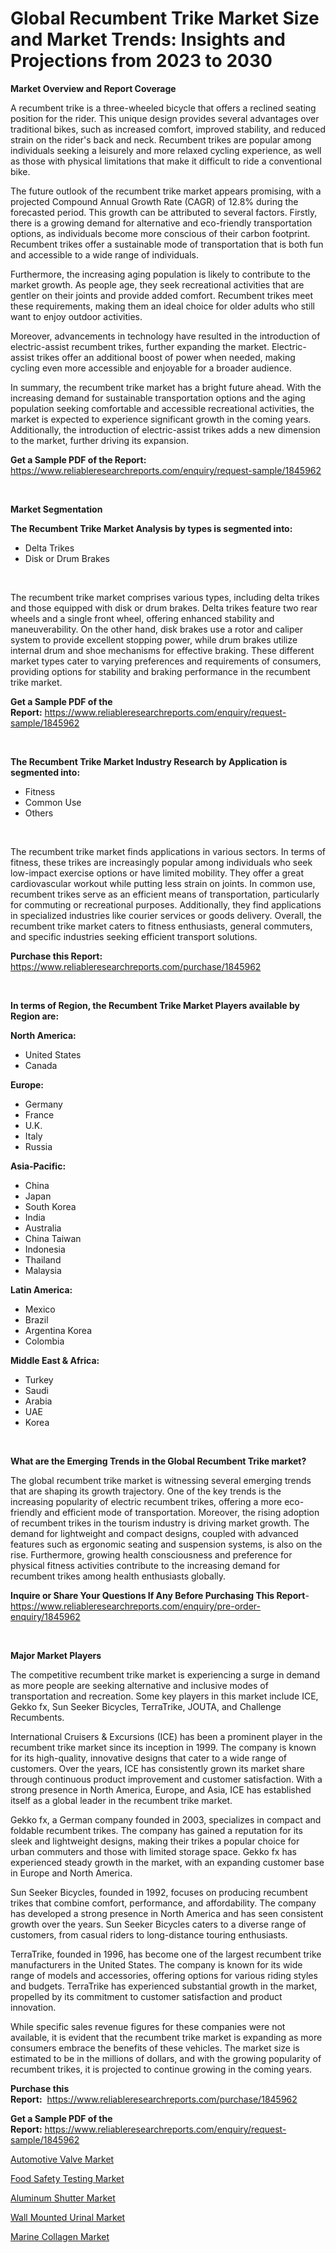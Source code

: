 <p><h1>Global Recumbent Trike Market Size and Market Trends: Insights and Projections from 2023 to 2030</h1></p><p><strong>Market Overview and Report Coverage</strong></p>
<p><p>A recumbent trike is a three-wheeled bicycle that offers a reclined seating position for the rider. This unique design provides several advantages over traditional bikes, such as increased comfort, improved stability, and reduced strain on the rider's back and neck. Recumbent trikes are popular among individuals seeking a leisurely and more relaxed cycling experience, as well as those with physical limitations that make it difficult to ride a conventional bike.</p><p>The future outlook of the recumbent trike market appears promising, with a projected Compound Annual Growth Rate (CAGR) of 12.8% during the forecasted period. This growth can be attributed to several factors. Firstly, there is a growing demand for alternative and eco-friendly transportation options, as individuals become more conscious of their carbon footprint. Recumbent trikes offer a sustainable mode of transportation that is both fun and accessible to a wide range of individuals.</p><p>Furthermore, the increasing aging population is likely to contribute to the market growth. As people age, they seek recreational activities that are gentler on their joints and provide added comfort. Recumbent trikes meet these requirements, making them an ideal choice for older adults who still want to enjoy outdoor activities.</p><p>Moreover, advancements in technology have resulted in the introduction of electric-assist recumbent trikes, further expanding the market. Electric-assist trikes offer an additional boost of power when needed, making cycling even more accessible and enjoyable for a broader audience.</p><p>In summary, the recumbent trike market has a bright future ahead. With the increasing demand for sustainable transportation options and the aging population seeking comfortable and accessible recreational activities, the market is expected to experience significant growth in the coming years. Additionally, the introduction of electric-assist trikes adds a new dimension to the market, further driving its expansion.</p></p>
<p><strong>Get a Sample PDF of the Report:</strong> <a href="https://www.reliableresearchreports.com/enquiry/request-sample/1845962">https://www.reliableresearchreports.com/enquiry/request-sample/1845962</a></p>
<p>&nbsp;</p>
<p><strong>Market Segmentation</strong></p>
<p><strong>The Recumbent Trike Market Analysis by types is segmented into:</strong></p>
<p><ul><li>Delta Trikes</li><li>Disk or Drum Brakes</li></ul></p>
<p>&nbsp;</p>
<p><p>The recumbent trike market comprises various types, including delta trikes and those equipped with disk or drum brakes. Delta trikes feature two rear wheels and a single front wheel, offering enhanced stability and maneuverability. On the other hand, disk brakes use a rotor and caliper system to provide excellent stopping power, while drum brakes utilize internal drum and shoe mechanisms for effective braking. These different market types cater to varying preferences and requirements of consumers, providing options for stability and braking performance in the recumbent trike market.</p></p>
<p><strong>Get a Sample PDF of the Report:</strong>&nbsp;<a href="https://www.reliableresearchreports.com/enquiry/request-sample/1845962">https://www.reliableresearchreports.com/enquiry/request-sample/1845962</a></p>
<p>&nbsp;</p>
<p><strong>The Recumbent Trike Market Industry Research by Application is segmented into:</strong></p>
<p><ul><li>Fitness</li><li>Common Use</li><li>Others</li></ul></p>
<p>&nbsp;</p>
<p><p>The recumbent trike market finds applications in various sectors. In terms of fitness, these trikes are increasingly popular among individuals who seek low-impact exercise options or have limited mobility. They offer a great cardiovascular workout while putting less strain on joints. In common use, recumbent trikes serve as an efficient means of transportation, particularly for commuting or recreational purposes. Additionally, they find applications in specialized industries like courier services or goods delivery. Overall, the recumbent trike market caters to fitness enthusiasts, general commuters, and specific industries seeking efficient transport solutions.</p></p>
<p><strong>Purchase this Report:</strong>&nbsp; <a href="https://www.reliableresearchreports.com/purchase/1845962">https://www.reliableresearchreports.com/purchase/1845962</a></p>
<p>&nbsp;</p>
<p><strong>In terms of Region, the Recumbent Trike Market Players available by Region are:</strong></p>
<p>
    <p> <strong> North America: </strong>
        <ul>
            <li>United States</li>
            <li>Canada</li>
        </ul>
        </p> 
    <p> <strong> Europe: </strong>
        <ul>
            <li>Germany</li>
            <li>France</li>
            <li>U.K.</li>
            <li>Italy</li>
            <li>Russia</li>
        </ul>
        </p> 
    <p> <strong> Asia-Pacific: </strong>
        <ul>
            <li>China</li>
            <li>Japan</li>
            <li>South Korea</li>
            <li>India</li>
            <li>Australia</li>
            <li>China Taiwan</li>
            <li>Indonesia</li>
            <li>Thailand</li>
            <li>Malaysia</li>
        </ul>
        </p> 
    <p> <strong> Latin America: </strong>
        <ul>
            <li>Mexico</li>
            <li>Brazil</li>
            <li>Argentina Korea</li>
            <li>Colombia</li>
        </ul>
        </p> 
    <p> <strong> Middle East & Africa: </strong>
        <ul>
            <li>Turkey</li>
            <li>Saudi</li>
            <li>Arabia</li>
            <li>UAE</li>
            <li>Korea</li>
        </ul>
    </p>
    </p>
<p>&nbsp;</p>
<p><strong>What are the Emerging Trends in the Global Recumbent Trike market?</strong></p>
<p><p>The global recumbent trike market is witnessing several emerging trends that are shaping its growth trajectory. One of the key trends is the increasing popularity of electric recumbent trikes, offering a more eco-friendly and efficient mode of transportation. Moreover, the rising adoption of recumbent trikes in the tourism industry is driving market growth. The demand for lightweight and compact designs, coupled with advanced features such as ergonomic seating and suspension systems, is also on the rise. Furthermore, growing health consciousness and preference for physical fitness activities contribute to the increasing demand for recumbent trikes among health enthusiasts globally.</p></p>
<p><strong>Inquire or Share Your Questions If Any Before Purchasing This Report</strong>- <a href="https://www.reliableresearchreports.com/enquiry/pre-order-enquiry/1845962">https://www.reliableresearchreports.com/enquiry/pre-order-enquiry/1845962</a></p>
<p>&nbsp;</p>
<p><strong>Major Market Players</strong></p>
<p><p>The competitive recumbent trike market is experiencing a surge in demand as more people are seeking alternative and inclusive modes of transportation and recreation. Some key players in this market include ICE, Gekko fx, Sun Seeker Bicycles, TerraTrike, JOUTA, and Challenge Recumbents.</p><p>International Cruisers & Excursions (ICE) has been a prominent player in the recumbent trike market since its inception in 1999. The company is known for its high-quality, innovative designs that cater to a wide range of customers. Over the years, ICE has consistently grown its market share through continuous product improvement and customer satisfaction. With a strong presence in North America, Europe, and Asia, ICE has established itself as a global leader in the recumbent trike market.</p><p>Gekko fx, a German company founded in 2003, specializes in compact and foldable recumbent trikes. The company has gained a reputation for its sleek and lightweight designs, making their trikes a popular choice for urban commuters and those with limited storage space. Gekko fx has experienced steady growth in the market, with an expanding customer base in Europe and North America.</p><p>Sun Seeker Bicycles, founded in 1992, focuses on producing recumbent trikes that combine comfort, performance, and affordability. The company has developed a strong presence in North America and has seen consistent growth over the years. Sun Seeker Bicycles caters to a diverse range of customers, from casual riders to long-distance touring enthusiasts.</p><p>TerraTrike, founded in 1996, has become one of the largest recumbent trike manufacturers in the United States. The company is known for its wide range of models and accessories, offering options for various riding styles and budgets. TerraTrike has experienced substantial growth in the market, propelled by its commitment to customer satisfaction and product innovation.</p><p>While specific sales revenue figures for these companies were not available, it is evident that the recumbent trike market is expanding as more consumers embrace the benefits of these vehicles. The market size is estimated to be in the millions of dollars, and with the growing popularity of recumbent trikes, it is projected to continue growing in the coming years.</p></p>
<p><strong>Purchase this Report:</strong>&nbsp;&nbsp;<a href="https://www.reliableresearchreports.com/purchase/1845962">https://www.reliableresearchreports.com/purchase/1845962</a></p>
<p></p>
<p><strong>Get a Sample PDF of the Report:</strong>&nbsp;<a href="https://www.reliableresearchreports.com/enquiry/request-sample/1845962">https://www.reliableresearchreports.com/enquiry/request-sample/1845962</a></p>
<p><p><a href="https://github.com/RichRobinson5/Market-Research-Report-List-2/blob/main/automotive-valve-market.md">Automotive Valve Market</a></p><p><a href="https://www.linkedin.com/pulse/food-safety-testing-market-share-amp-new-trends-analysis-rfatf/">Food Safety Testing Market</a></p><p><a href="https://medium.com/@clayreinger/aluminum-shutter-market-size-reveals-the-best-marketing-channels-in-global-industry-3f1a97d46e8a">Aluminum Shutter Market</a></p><p><a href="https://medium.com/@sylvanfahey/decoding-wall-mounted-urinal-market-metrics-market-share-trends-and-growth-patterns-107d5d4a49ad">Wall Mounted Urinal Market</a></p><p><a href="https://www.linkedin.com/pulse/marine-collagen-market-insights-players-forecast-till-j0xbf/">Marine Collagen Market</a></p></p>